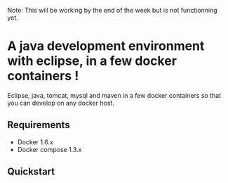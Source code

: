 Note: This will be working by the end of the week but is not functionning yet.

# A java development environment with eclipse, in a few docker containers !

Eclipse, java, tomcat, mysql and maven in a few docker containers so that you can develop on any docker host.

## Requirements

* Docker 1.6.x
* Docker compose 1.3.x

## Quickstart


